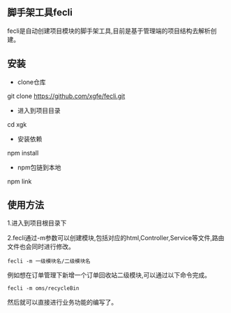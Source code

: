## 脚手架工具fecli

fecli是自动创建项目模块的脚手架工具,目前是基于管理端的项目结构去解析创建。

## 安装

- clone仓库

git clone https://github.com/xgfe/fecli.git

- 进入到项目目录

cd xgk

- 安装依赖

npm install

- npm包链到本地

npm link

## 使用方法

1.进入到项目根目录下

2.fecli通过-m参数可以创建模块,包括对应的html,Controller,Service等文件,路由文件也会同时进行修改。

```
fecli -m 一级模块名/二级模块名
```
例如想在订单管理下新增一个订单回收站二级模块,可以通过以下命令完成。

```
fecli -m oms/recycleBin
```
然后就可以直接进行业务功能的编写了。
